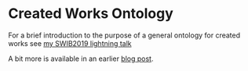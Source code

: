 # Created Works Ontology

For a brief introduction to the purpose of a general ontology for created works see [my SWIB2019 lightning talk](briefIntro/CW4EU.md)

A bit more is available in an earlier [blog post](http://kcoyle.blogspot.com/2019/01/frbr-without-fr-or-br.html).
